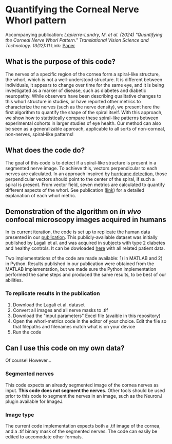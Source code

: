 # Quantifying the Corneal Nerve Whorl pattern

Accompanying publication: *Lapierre-Landry, M. et al. (2024) "Quantifying the Corneal Nerve Whorl Pattern." Translational Vision Science and Technology. 13(12):11*
Link: [Paper](https://doi.org/10.1167/tvst.13.12.11)

## What is the purpose of this code?

The nerves of a specific region of the cornea form a spiral-like structure, the whorl, which is not a well-understood structure. It is different between individuals, it appears to change over time for the same eye, and it is being investigated as a marker of disease, such as diabetes and diabetic neuropathy. While observers have been describing qualitative changes to this whorl structure in studies, or have reported other metrics to characterize the nerves (such as the nerve density), we present here the first algorithm to quantify the shape of the spiral itself. With this approach, we show how to statistically compare these spiral-like patterns between experimental cohorts in larger studies of eye health. Our method can also be seen as a generalizable approach, applicable to all sorts of non-corneal, non-nerves, spiral-like patterns! 

## What does the code do?

The goal of this code is to detect if a spiral-like structure is present in a segmented nerve image. To achieve this, vectors perpendicular to each nerves are calculated. In an approach inspired by [hurricane detection](https://ieeexplore.ieee.org/abstract/document/6460709), those perpendicular vectors should point to the center of the spiral, if such a spiral is present. From vector field, seven metrics are calculated to quantify different aspects of the whorl. See publication ([link](https://doi.org/10.1167/tvst.13.12.11)) for a detailed explanation of each whorl metric.

## Demonstration of the algorithm on *in vivo* confocal microscopy images acquired in humans

In its current iteration, the code is set up to replicate the human data presented in our [publication](https://doi.org/10.1167/tvst.13.12.11). This publicly-available dataset was initially published by Lagali et al. and was acquired in subjects with type 2 diabetes and healthy controls. It can be dowloaded [here](https://doi.org/10.6084/m9.figshare.c.3950197) with all related patient data. 

Two implementations of the code are made available: 1) in MATLAB and 2) in Python. Results published in our publication were obtained from the MATLAB implementation, but we made sure the Python implementation performed the same steps and produced the same results, to be best of our abilities. 

### To replicate results in the publication
1) Download the Lagali et al. dataset
2) Convert all images and all nerve masks to .tif
3) Download the "input parameters" Excel file (avaible in this repository)
4) Open the whorl-metrics code in the editor of your choice. Edit the file so that filepaths and filenames match what is on your device
5) Run the code

## Can I use this code on my own data? 

Of course! However...

### Segmented nerves
This code expects an already segmented image of the cornea nerves as input. **This code does not segment the nerves.**
Other tools should be used prior to this code to segment the nerves in an image, such as the NeuronJ plugin available for ImageJ.

### Image type
The current code implementation expects both a .tif image of the cornea, and a .tif binary mask of the segmented nerves. The code can easily be edited to accomodate other formats. 






